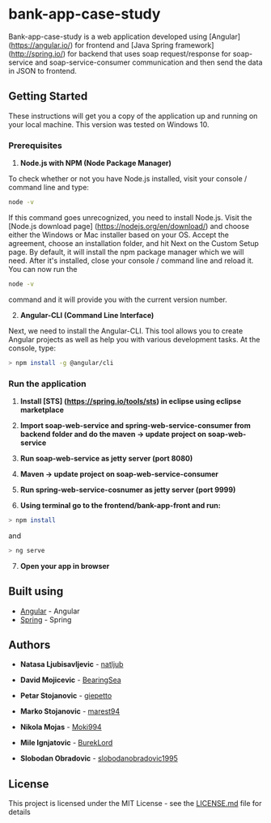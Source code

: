 # bank-app-case-study

Bank-app-case-study is a web application developed using [Angular] (https://angular.io/) for frontend and [Java Spring framework] (http://spring.io/) 
for backend that uses soap request/response for soap-service and soap-service-consumer communication and then send the data in JSON to frontend.

## Getting Started

These instructions will get you a copy of the application up and running on your local machine. This version was tested on Windows 10.

### Prerequisites

1. **Node.js with NPM (Node Package Manager)**

To check whether or not you have Node.js installed, visit your console / command line and type:
```sh
node -v
```
If this command goes unrecognized, you need to install Node.js.
Visit the [Node.js download page] (https://nodejs.org/en/download/) and choose either the Windows or Mac installer based on your OS.
Accept the agreement, choose an installation folder, and hit Next on the Custom Setup page. By default, it will install the npm package manager which we will need.
After it's installed, close your console / command line and reload it. You can now run the 
```sh
node -v
```
command and it will provide you with the current version number.

2. **Angular-CLI (Command Line Interface)**

Next, we need to install the Angular-CLI. This tool allows you to create Angular projects as well as help you with various development tasks.
At the console, type:
```sh
> npm install -g @angular/cli
```

### Run the application

1. **Install [STS] (https://spring.io/tools/sts) in eclipse using eclipse marketplace**

2. **Import soap-web-service and spring-web-service-consumer from backend folder and do the maven -> update project on soap-web-service**

3. **Run soap-web-service as jetty server (port 8080)**

4. **Maven -> update project on soap-web-service-consumer**

5. **Run spring-web-service-cosnumer as jetty server (port 9999)**

6. **Using terminal go to the frontend/bank-app-front and run:**
```sh
> npm install
```
and 
```sh
> ng serve
```
7. **Open your app in browser**

## Built using
* [Angular](https://angular.io/) - Angular
* [Spring](http://spring.io/) - Spring

## Authors

* **Natasa Ljubisavljevic** - [natljub](https://github.com/natljub)

* **David Mojicevic** - [BearingSea](https://github.com/BearingSea)

* **Petar Stojanovic** -  [giepetto](https://github.com/giepetto)

* **Marko Stojanovic** -  [marest94](https://github.com/marest94)

* **Nikola Mojas** -  [Moki994](https://github.com/Moki994)

* **Mile Ignjatovic** -  [BurekLord](https://github.com/BurekLord)

* **Slobodan Obradovic** -  [slobodanobradovic1995](https://github.com/slobodanobradovic1995)

## License

This project is licensed under the MIT License - see the [LICENSE.md](LICENSE.md) file for details

 
